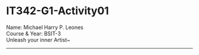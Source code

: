 # IT342-G1-Activity01
Name: Michael Harry P. Leones<br>
Course & Year: BSIT-3<br>
Unleash your inner Artist~
****